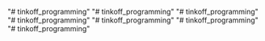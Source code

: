 "# tinkoff_programming" 
"# tinkoff_programming" 
"# tinkoff_programming" 
"# tinkoff_programming" 
"# tinkoff_programming" 
"# tinkoff_programming" 
"# tinkoff_programming" 
